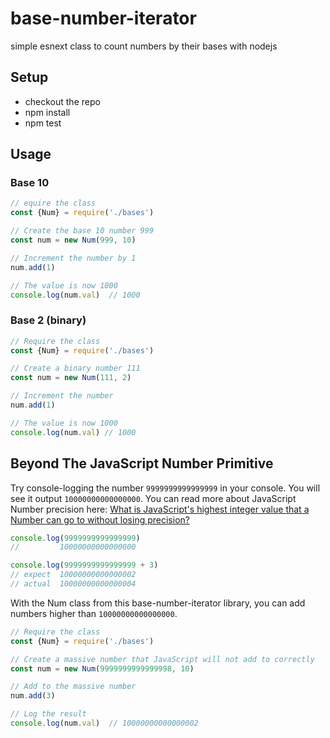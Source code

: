# base-number-iterator

simple esnext class to count numbers by their bases with nodejs

## Setup

- checkout the repo
- npm install
- npm test

## Usage

### Base 10

```javascript
// equire the class
const {Num} = require('./bases')

// Create the base 10 number 999
const num = new Num(999, 10)

// Increment the number by 1
num.add(1)

// The value is now 1000
console.log(num.val)  // 1000
```

### Base 2 (binary)

```javascript
// Require the class
const {Num} = require('./bases')

// Create a binary number 111
const num = new Num(111, 2)

// Increment the number
num.add(1)

// The value is now 1000
console.log(num.val) // 1000
```

## Beyond The JavaScript Number Primitive

Try console-logging the number `9999999999999999` in your console. You will see it output `10000000000000000`. You can read more about JavaScript Number precision here: [What is JavaScript's highest integer value that a Number can go to without losing precision?](https://stackoverflow.com/questions/307179/what-is-javascripts-highest-integer-value-that-a-number-can-go-to-without-losin#307200)

```javascript
console.log(9999999999999999)
//         10000000000000000

console.log(9999999999999999 + 3)
// expect  10000000000000002
// actual  10000000000000004
```


With the Num class from this base-number-iterator library, you can add numbers higher than `10000000000000000`.

```javascript
// Require the class
const {Num} = require('./bases')

// Create a massive number that JavaScript will not add to correctly
const num = new Num(9999999999999998, 10)

// Add to the massive number
num.add(3)

// Log the result
console.log(num.val)  // 10000000000000002
```
